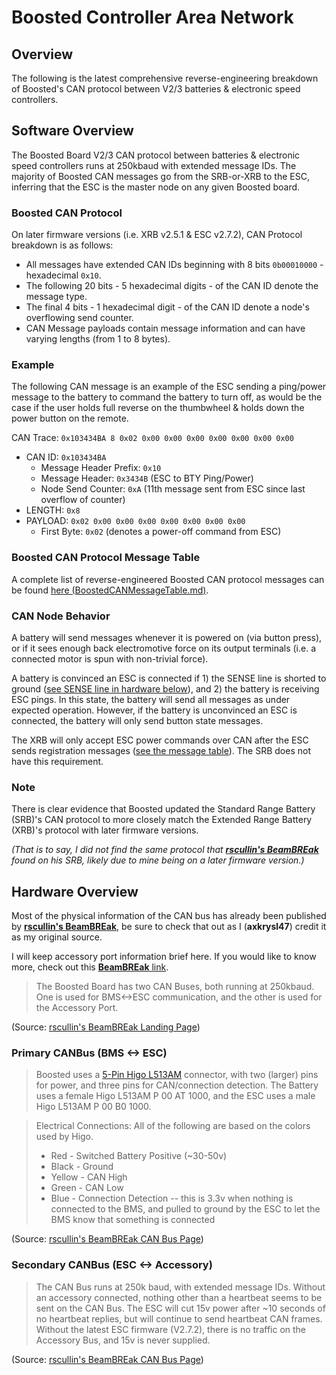 # Boosted Controller Area Network
## Overview
The following is the latest comprehensive reverse-engineering breakdown of Boosted's CAN protocol between V2/3 batteries & electronic speed controllers.

## Software Overview
The Boosted Board V2/3 CAN protocol between batteries & electronic speed controllers runs at 250kbaud with extended message IDs. The majority of Boosted CAN messages go from the SRB-or-XRB to the ESC, inferring that the ESC is the master node on any given Boosted board.

### Boosted CAN Protocol
On later firmware versions (i.e. XRB v2.5.1 & ESC v2.7.2), CAN Protocol breakdown is as follows:
* All messages have extended CAN IDs beginning with 8 bits `0b00010000` - hexadecimal `0x10`.
* The following 20 bits - 5 hexadecimal digits - of the CAN ID denote the message type.  
* The final 4 bits - 1 hexadecimal digit - of the CAN ID denote a node's overflowing send counter.
* CAN Message payloads contain message information and can have varying lengths (from 1 to 8 bytes).

### Example
The following CAN message is an example of the ESC sending a ping/power message to the battery to command the battery to turn off, as would be the case if the user holds full reverse on the thumbwheel & holds down the power button on the remote.

CAN Trace: `0x103434BA 8 0x02 0x00 0x00 0x00 0x00 0x00 0x00 0x00`
* CAN ID: `0x103434BA`
  * Message Header Prefix: `0x10`
  * Message Header: `0x3434B` (ESC to BTY Ping/Power)
  * Node Send Counter: `0xA` (11th message sent from ESC since last overflow of counter)
* LENGTH: `0x8`
* PAYLOAD: `0x02 0x00 0x00 0x00 0x00 0x00 0x00 0x00`
  * First Byte: `0x02` (denotes a power-off command from ESC)

### Boosted CAN Protocol Message Table
A complete list of reverse-engineered Boosted CAN protocol messages can be found [here (BoostedCANMessageTable.md)](https://github.com/axkrysl47/BoostedBreak/blob/main/CAN/BoostedCANMessageTable.md). 

### CAN Node Behavior
A battery will send messages whenever it is powered on (via button press), or if it sees enough back electromotive force on its output terminals (i.e. a connected motor is spun with non-trivial force). 

A battery is convinced an ESC is connected if 1) the SENSE line is shorted to ground ([see SENSE line in hardware below](#hardware-overview)), and 2) the battery is receiving ESC pings. In this state, the battery will send all messages as under expected operation. However, if the battery is unconvinced an ESC is connected, the battery will only send button state messages.

The XRB will only accept ESC power commands over CAN after the ESC sends registration messages ([see the message table](https://github.com/axkrysl47/BoostedBreak/blob/main/CAN/BoostedCANMessageTable.md)). The SRB does not have this requirement.

### Note
There is clear evidence that Boosted updated the Standard Range Battery (SRB)'s CAN protocol to more closely match the Extended Range Battery (XRB)'s protocol with later firmware versions. 

_(That is to say, I did not find the same protocol that [__rscullin's BeamBREak__](https://beambreak.org/) found on his SRB, likely due to mine being on a later firmware version.)_

## Hardware Overview
Most of the physical information of the CAN bus has already been published by [__rscullin's BeamBREak__](https://beambreak.org/), be sure to check that out as I (__axkrysl47__) credit it as my original source.

I will keep accessory port information brief here. If you would like to know more, check out this [__BeamBREak__ link](https://github.com/rscullin/beambreak/tree/master/Accessory).

> The Boosted Board has two CAN Buses, both running at 250kbaud. One is used for BMS<->ESC communication, and the other is used for the Accessory Port.

(Source: [rscullin's BeamBREak Landing Page](https://github.com/rscullin/beambreak))

### Primary CANBus (BMS <-> ESC)
> Boosted uses a [5-Pin Higo L513AM](https://www.higoconnector.com/products/l313am-p-00-ar-1000/LK99K#title) connector, with two (larger) pins for power, and three pins for CAN/connection detection. The Battery uses a female Higo L513AM P 00 AT 1000, and the ESC uses a male Higo L513AM P 00 B0 1000.

> Electrical Connections: 
> All of the following are based on the colors used by Higo.
> * Red - Switched Battery Positive (~30-50v)
> * Black - Ground
> * Yellow - CAN High
> * Green - CAN Low
> * Blue - Connection Detection -- this is 3.3v when nothing is connected to the BMS, and pulled to ground by the ESC to let the BMS know that something is connected

(Source: [rscullin's BeamBREak CAN Bus Page](https://github.com/rscullin/beambreak/tree/master/CAN%20Bus))

### Secondary CANBus (ESC <-> Accessory)
> The CAN Bus runs at 250k baud, with extended message IDs. Without an accessory connected, nothing other than a heartbeat seems to be sent on the CAN Bus. The ESC will cut 15v power after ~10 seconds of no heartbeat replies, but will continue to send heartbeat CAN frames. Without the latest ESC firmware (V2.7.2), there is no traffic on the Accessory Bus, and 15v is never supplied.

(Source: [rscullin's BeamBREak CAN Bus Page](https://github.com/rscullin/beambreak/tree/master/CAN%20Bus))


